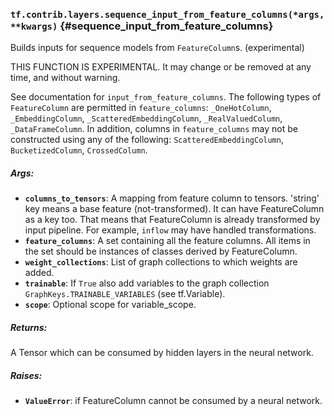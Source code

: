 ### `tf.contrib.layers.sequence_input_from_feature_columns(*args, **kwargs)` {#sequence_input_from_feature_columns}

Builds inputs for sequence models from `FeatureColumn`s. (experimental)

THIS FUNCTION IS EXPERIMENTAL. It may change or be removed at any time, and without warning.


See documentation for `input_from_feature_columns`. The following types of
`FeatureColumn` are permitted in `feature_columns`: `_OneHotColumn`,
`_EmbeddingColumn`, `_ScatteredEmbeddingColumn`, `_RealValuedColumn`,
`_DataFrameColumn`. In addition, columns in `feature_columns` may not be
constructed using any of the following: `ScatteredEmbeddingColumn`,
`BucketizedColumn`, `CrossedColumn`.

##### Args:


*  <b>`columns_to_tensors`</b>: A mapping from feature column to tensors. 'string' key
    means a base feature (not-transformed). It can have FeatureColumn as a
    key too. That means that FeatureColumn is already transformed by input
    pipeline. For example, `inflow` may have handled transformations.
*  <b>`feature_columns`</b>: A set containing all the feature columns. All items in the
    set should be instances of classes derived by FeatureColumn.
*  <b>`weight_collections`</b>: List of graph collections to which weights are added.
*  <b>`trainable`</b>: If `True` also add variables to the graph collection
    `GraphKeys.TRAINABLE_VARIABLES` (see tf.Variable).
*  <b>`scope`</b>: Optional scope for variable_scope.

##### Returns:

  A Tensor which can be consumed by hidden layers in the neural network.

##### Raises:


*  <b>`ValueError`</b>: if FeatureColumn cannot be consumed by a neural network.

